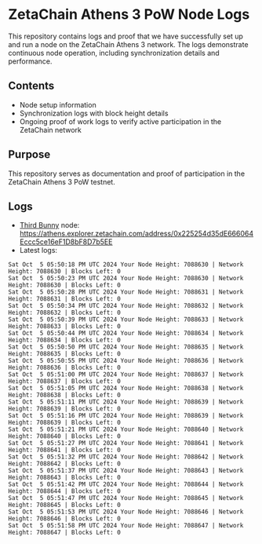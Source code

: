 # ZetaChain Athens 3 PoW Node Logs
This repository contains logs and proof that we have successfully set up and run a node on the ZetaChain Athens 3 network. The logs demonstrate continuous node operation, including synchronization details and performance.

## Contents
- Node setup information
- Synchronization logs with block height details
- Ongoing proof of work logs to verify active participation in the ZetaChain network

## Purpose
This repository serves as documentation and proof of participation in the ZetaChain Athens 3 PoW testnet.

## Logs

- [Third Bunny](https://thirdbunny.xyz/) node: https://athens.explorer.zetachain.com/address/0x225254d35dE666064Eccc5ce16eF1D8bF8D7b5EE
- Latest logs:
```
Sat Oct  5 05:50:18 PM UTC 2024 Your Node Height: 7088630 | Network Height: 7088630 | Blocks Left: 0
Sat Oct  5 05:50:23 PM UTC 2024 Your Node Height: 7088630 | Network Height: 7088630 | Blocks Left: 0
Sat Oct  5 05:50:28 PM UTC 2024 Your Node Height: 7088631 | Network Height: 7088631 | Blocks Left: 0
Sat Oct  5 05:50:34 PM UTC 2024 Your Node Height: 7088632 | Network Height: 7088632 | Blocks Left: 0
Sat Oct  5 05:50:39 PM UTC 2024 Your Node Height: 7088633 | Network Height: 7088633 | Blocks Left: 0
Sat Oct  5 05:50:44 PM UTC 2024 Your Node Height: 7088634 | Network Height: 7088634 | Blocks Left: 0
Sat Oct  5 05:50:50 PM UTC 2024 Your Node Height: 7088635 | Network Height: 7088635 | Blocks Left: 0
Sat Oct  5 05:50:55 PM UTC 2024 Your Node Height: 7088636 | Network Height: 7088636 | Blocks Left: 0
Sat Oct  5 05:51:00 PM UTC 2024 Your Node Height: 7088637 | Network Height: 7088637 | Blocks Left: 0
Sat Oct  5 05:51:05 PM UTC 2024 Your Node Height: 7088638 | Network Height: 7088638 | Blocks Left: 0
Sat Oct  5 05:51:11 PM UTC 2024 Your Node Height: 7088639 | Network Height: 7088639 | Blocks Left: 0
Sat Oct  5 05:51:16 PM UTC 2024 Your Node Height: 7088639 | Network Height: 7088639 | Blocks Left: 0
Sat Oct  5 05:51:21 PM UTC 2024 Your Node Height: 7088640 | Network Height: 7088640 | Blocks Left: 0
Sat Oct  5 05:51:27 PM UTC 2024 Your Node Height: 7088641 | Network Height: 7088641 | Blocks Left: 0
Sat Oct  5 05:51:32 PM UTC 2024 Your Node Height: 7088642 | Network Height: 7088642 | Blocks Left: 0
Sat Oct  5 05:51:37 PM UTC 2024 Your Node Height: 7088643 | Network Height: 7088643 | Blocks Left: 0
Sat Oct  5 05:51:42 PM UTC 2024 Your Node Height: 7088644 | Network Height: 7088644 | Blocks Left: 0
Sat Oct  5 05:51:47 PM UTC 2024 Your Node Height: 7088645 | Network Height: 7088645 | Blocks Left: 0
Sat Oct  5 05:51:53 PM UTC 2024 Your Node Height: 7088646 | Network Height: 7088646 | Blocks Left: 0
Sat Oct  5 05:51:58 PM UTC 2024 Your Node Height: 7088647 | Network Height: 7088647 | Blocks Left: 0
```
